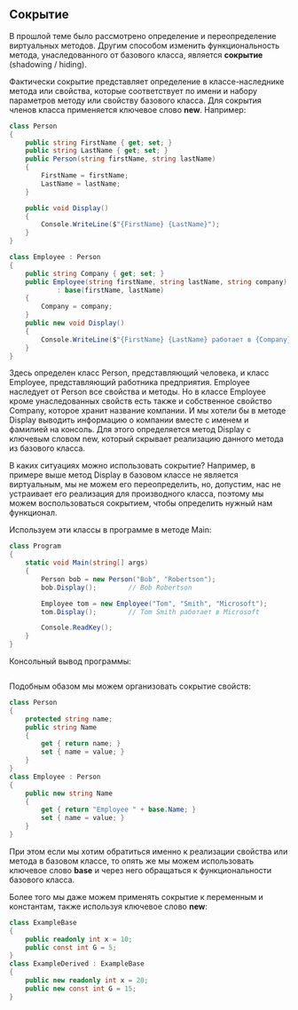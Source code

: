 ## Сокрытие

В прошлой теме было рассмотрено определение и переопределение виртуальных методов. Другим способом изменить функциональность метода, унаследованного 
от базового класса, является **сокрытие** (shadowing / hiding).

Фактически сокрытие представляет определение в классе-наследнике метода или свойства, которые соответствует по имени и набору 
параметров методу или свойству базового класса. Для сокрытия членов класса применяется ключевое слово **new**. 
Например:

```cs
class Person
{
    public string FirstName { get; set; }
    public string LastName { get; set; }
    public Person(string firstName, string lastName)
    {
        FirstName = firstName;
        LastName = lastName;
    }

    public void Display()
    {
        Console.WriteLine($"{FirstName} {LastName}");
    }
}

class Employee : Person
{
    public string Company { get; set; }
    public Employee(string firstName, string lastName, string company)
            : base(firstName, lastName)
    {
        Company = company;
    }
    public new void Display()
    {
        Console.WriteLine($"{FirstName} {LastName} работает в {Company}");
    }
}
```

Здесь определен класс Person, представляющий человека, и класс Employee, представляющий работника предприятия. Employee наследует от Person 
все свойства и методы. Но в классе Employee кроме унаследованных свойств есть также и собственное свойство Company, которое хранит название компании. 
И мы хотели бы в методе Display выводить информацию о компании вместе с именем и фамилией на консоль. Для этого определяется метод Display с ключевым словом new, 
который скрывает реализацию данного метода из базового класса.

В каких ситуациях можно использовать сокрытие? Например, в примере выше метод Display в базовом классе не является виртуальным, мы не можем его переопределить, 
но, допустим, нас не устраивает его реализация для производного класса, поэтому мы можем воспользоваться сокрытием, чтобы определить нужный нам функционал.

Используем эти классы в программе в методе Main:

```cs
class Program
{
    static void Main(string[] args)
    {
        Person bob = new Person("Bob", "Robertson");
        bob.Display();        // Bob Robertson

        Employee tom = new Employee("Tom", "Smith", "Microsoft");
        tom.Display();        // Tom Smith работает в Microsoft

        Console.ReadKey();
    }
}
```

Консольный вывод программы:

```

```

Подобным обазом мы можем организовать сокрытие свойств:

```cs
class Person
{
    protected string name;
    public string Name
    {
        get { return name; }
        set { name = value; }
    }
}
class Employee : Person
{
    public new string Name
    {
        get { return "Employee " + base.Name; }
        set { name = value; }
    }
}
```

При этом если мы хотим обратиться именно к реализации свойства или метода в базовом классе, то опять же мы можем использовать 
ключевое слово **base** и через него обращаться к функциональности базового класса.

Более того мы даже можем применять сокрытие к переменным и константам, также используя ключевое слово **new**:

```cs
class ExampleBase
{
    public readonly int x = 10;
    public const int G = 5;
}
class ExampleDerived : ExampleBase
{
    public new readonly int x = 20;
    public new const int G = 15;
}
```

